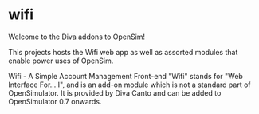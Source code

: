wifi
====
Welcome to the Diva addons to OpenSim!

This projects hosts the Wifi web app as well as assorted modules
that enable power uses of OpenSim.

Wifi - A Simple Account Management Front-end
"Wifi" stands for "Web Interface For... I", and is an add-on module which is not a standard part of OpenSimulator. It is provided by Diva Canto and can be added to OpenSimulator 0.7 onwards.

